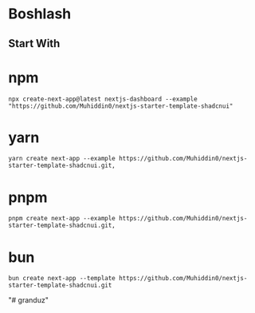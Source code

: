 # Boshlash

## Start With

# npm

```
npx create-next-app@latest nextjs-dashboard --example "https://github.com/Muhiddin0/nextjs-starter-template-shadcnui"
```

# yarn

```
yarn create next-app --example https://github.com/Muhiddin0/nextjs-starter-template-shadcnui.git,
```

# pnpm

```
pnpm create next-app --example https://github.com/Muhiddin0/nextjs-starter-template-shadcnui.git,
```

# bun

```
bun create next-app --template https://github.com/Muhiddin0/nextjs-starter-template-shadcnui.git
```
"# granduz" 
